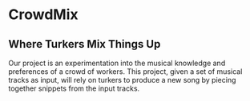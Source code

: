 # CrowdMix


## Where Turkers Mix Things Up

Our project is an experimentation into the musical knowledge and preferences of a crowd of workers. This project, given a set of musical tracks as input, will rely on turkers to produce a new song by piecing together snippets from the input tracks.